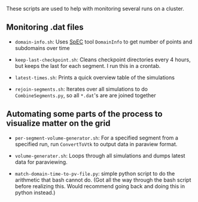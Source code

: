 These scripts are used to help with monitoring several runs on a cluster.

## Monitoring .dat files

* `domain-info.sh`: Uses [SpEC](https://www.black-holes.org/SpEC.html) tool `DomainInfo` to get number of points and subdomains over time

* `keep-last-checkpoint.sh`: Cleans checkpoint directories every 4 hours, but keeps the last for each segment.  I run this in a crontab.

* `latest-times.sh`: Prints a quick overview table of the simulations

* `rejoin-segments.sh`: Iterates over all simulations to do `CombineSegments.py`, so all `*.dat`'s are are joined together

## Automating some parts of the process to visualize matter on the grid

* `per-segment-volume-generator.sh`: For a specified segment from a specified run, run `ConvertToVtk` to output data in paraview format.

* `volume-generater.sh`: Loops through all simulations and dumps latest data for paraviewing.

* `match-domain-time-to-pv-file.py`: simple python script to do the arithmetic that bash cannot do.  (Got all the way through the bash script before realizing this.  Would recommend going back and doing this in python instead.)
